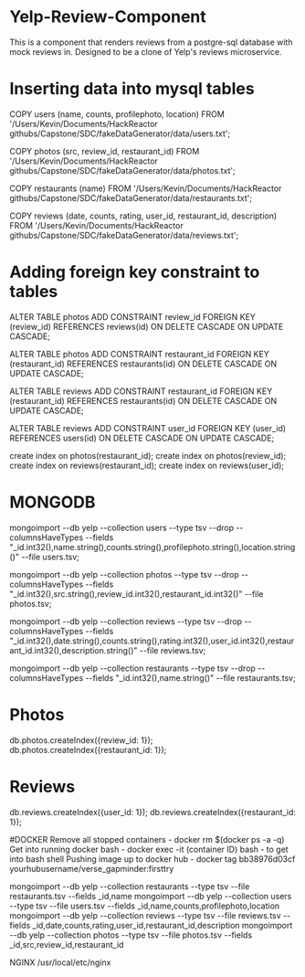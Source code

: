 # Yelp-Review-Component
This is a component that renders reviews from a postgre-sql database with mock reviews in. Designed to be a clone of Yelp's reviews microservice.

# Inserting data into mysql tables
COPY users (name, counts, profilephoto, location) FROM '/Users/Kevin/Documents/HackReactor githubs/Capstone/SDC/fakeDataGenerator/data/users.txt';

COPY photos (src, review_id, restaurant_id) FROM '/Users/Kevin/Documents/HackReactor githubs/Capstone/SDC/fakeDataGenerator/data/photos.txt';

COPY restaurants (name) FROM '/Users/Kevin/Documents/HackReactor githubs/Capstone/SDC/fakeDataGenerator/data/restaurants.txt';

COPY reviews (date, counts, rating, user_id, restaurant_id, description) FROM '/Users/Kevin/Documents/HackReactor githubs/Capstone/SDC/fakeDataGenerator/data/reviews.txt';

# Adding foreign key constraint to tables
ALTER TABLE photos
ADD CONSTRAINT review_id
FOREIGN KEY (review_id)
REFERENCES reviews(id)
ON DELETE CASCADE 
ON UPDATE CASCADE;

ALTER TABLE photos
ADD CONSTRAINT restaurant_id
FOREIGN KEY (restaurant_id)
REFERENCES restaurants(id)
ON DELETE CASCADE 
ON UPDATE CASCADE;

ALTER TABLE reviews
ADD CONSTRAINT restaurant_id
FOREIGN KEY (restaurant_id)
REFERENCES restaurants(id)
ON DELETE CASCADE 
ON UPDATE CASCADE;

ALTER TABLE reviews
ADD CONSTRAINT user_id
FOREIGN KEY (user_id)
REFERENCES users(id)
ON DELETE CASCADE 
ON UPDATE CASCADE;

create index on photos(restaurant_id);
create index on photos(review_id);
create index on reviews(restaurant_id);
create index on reviews(user_id);



# MONGODB
mongoimport --db yelp --collection users --type tsv --drop --columnsHaveTypes --fields "_id.int32(),name.string(),counts.string(),profilephoto.string(),location.string()" --file users.tsv;

mongoimport --db yelp --collection photos --type tsv --drop --columnsHaveTypes --fields "_id.int32(),src.string(),review_id.int32(),restaurant_id.int32()" --file photos.tsv;

mongoimport --db yelp --collection reviews --type tsv --drop --columnsHaveTypes --fields "_id.int32(),date.string(),counts.string(),rating.int32(),user_id.int32(),restaurant_id.int32(),description.string()" --file reviews.tsv;

mongoimport --db yelp --collection restaurants --type tsv --drop --columnsHaveTypes --fields "_id.int32(),name.string()" --file restaurants.tsv;


# Photos
db.photos.createIndex({review_id: 1});
db.photos.createIndex({restaurant_id: 1});
# Reviews
db.reviews.createIndex({user_id: 1});
db.reviews.createIndex({restaurant_id: 1});

#DOCKER
Remove all stopped containers - docker rm $(docker ps -a -q) 
Get into running docker bash - docker exec -it (container ID) bash - to get into bash shell
Pushing image up to docker hub - docker tag bb38976d03cf yourhubusername/verse_gapminder:firsttry

mongoimport --db yelp --collection restaurants --type tsv --file restaurants.tsv --fields _id,name
mongoimport --db yelp --collection users --type tsv --file users.tsv --fields _id,name,counts,profilephoto,location
mongoimport --db yelp --collection reviews --type tsv --file reviews.tsv --fields _id,date,counts,rating,user_id,restaurant_id,description
mongoimport --db yelp --collection photos --type tsv --file photos.tsv --fields _id,src,review_id,restaurant_id

NGINX
/usr/local/etc/nginx
